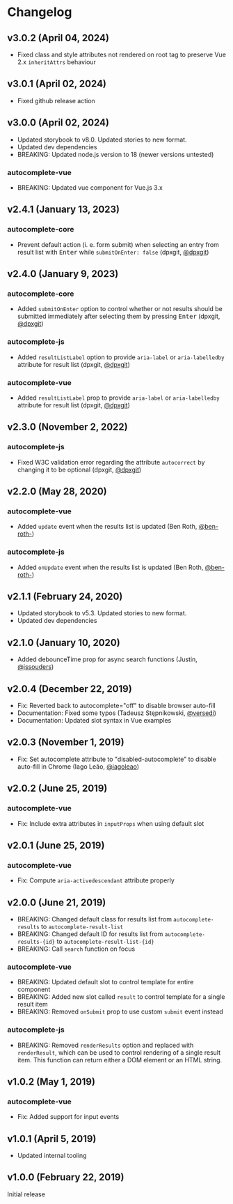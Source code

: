 # Changelog

## v3.0.2 (April 04, 2024)

- Fixed class and style attributes not rendered on root tag to preserve Vue 2.x `inheritAttrs` behaviour

## v3.0.1 (April 02, 2024)

- Fixed github release action

## v3.0.0 (April 02, 2024)

- Updated storybook to v8.0. Updated stories to new format.
- Updated dev dependencies
- BREAKING: Updated node.js version to 18 (newer versions untested)

### autocomplete-vue
- BREAKING: Updated vue component for Vue.js 3.x

## v2.4.1 (January 13, 2023)

### autocomplete-core

- Prevent default action (i. e. form submit) when selecting an entry from result list with <kbd>Enter</kbd> while `submitOnEnter: false` (dpxgit, [@dpxgit](https://github.com/dpxgit))

## v2.4.0 (January 9, 2023)

### autocomplete-core

- Added `submitOnEnter` option to control whether or not results should be submitted immediately after selecting them by pressing <kbd>Enter</kbd> (dpxgit, [@dpxgit](https://github.com/dpxgit))

### autocomplete-js

- Added `resultListLabel` option to provide `aria-label` or `aria-labelledby` attribute for result list (dpxgit, [@dpxgit](https://github.com/dpxgit))

### autocomplete-vue

- Added `resultListLabel` prop to provide `aria-label` or `aria-labelledby` attribute for result list (dpxgit, [@dpxgit](https://github.com/dpxgit))

## v2.3.0 (November 2, 2022)

### autocomplete-js

- Fixed W3C validation error regarding the attribute `autocorrect` by changing it to be optional (dpxgit, [@dpxgit](https://github.com/dpxgit))

## v2.2.0 (May 28, 2020)

### autocomplete-vue

- Added `update` event when the results list is updated (Ben Roth, [@ben-roth-](https://github.com/ben-roth-))

### autocomplete-js

- Added `onUpdate` event when the results list is updated (Ben Roth, [@ben-roth-](https://github.com/ben-roth-))

## v2.1.1 (February 24, 2020)

- Updated storybook to v5.3. Updated stories to new format.
- Updated dev dependencies

## v2.1.0 (January 10, 2020)

- Added debounceTime prop for async search functions (Justin, [@jssouders](https://github.com/jssouders))

## v2.0.4 (December 22, 2019)

- Fix: Reverted back to autocomplete="off" to disable browser auto-fill
- Documentation: Fixed some typos (Tadeusz Stępnikowski, [@versedi](https://github.com/versedi))
- Documentation: Updated slot syntax in Vue examples

## v2.0.3 (November 1, 2019)

- Fix: Set autocomplete attribute to "disabled-autocomplete" to disable auto-fill in Chrome (Iago Leão, [@iagoleao](https://github.com/iagoleao))

## v2.0.2 (June 25, 2019)

### autocomplete-vue

- Fix: Include extra attributes in `inputProps` when using default slot

## v2.0.1 (June 25, 2019)

### autocomplete-vue

- Fix: Compute `aria-activedescendant` attribute properly

## v2.0.0 (June 21, 2019)

- BREAKING: Changed default class for results list from `autocomplete-results` to `autocomplete-result-list`
- BREAKING: Changed default ID for results list from `autocomplete-results-{id}` to `autocomplete-result-list-{id}`
- BREAKING: Call `search` function on focus

### autocomplete-vue

- BREAKING: Updated default slot to control template for entire component
- BREAKING: Added new slot called `result` to control template for a single result item
- BREAKING: Removed `onSubmit` prop to use custom `submit` event instead

### autocomplete-js

- BREAKING: Removed `renderResults` option and replaced with `renderResult`, which can be used to control rendering of a single result item. This function can return either a DOM element or an HTML string.

## v1.0.2 (May 1, 2019)

### autocomplete-vue

- Fix: Added support for input events

## v1.0.1 (April 5, 2019)

- Updated internal tooling

## v1.0.0 (February 22, 2019)

Initial release
